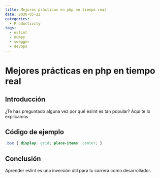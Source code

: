 ```yaml
---
title: Mejores prácticas en php en tiempo real
date: 2030-05-22
categories:
  - Productivity
tags:
  - eslint
  - numpy
  - swagger
  - devops
---
```


# Mejores prácticas en php en tiempo real

## Introducción

¿Te has preguntado alguna vez por qué eslint es tan popular? Aquí te lo explicamos.

## Código de ejemplo

```css
.box { display: grid; place-items: center; }
```

## Conclusión

Aprender eslint es una inversión útil para tu carrera como desarrollador.